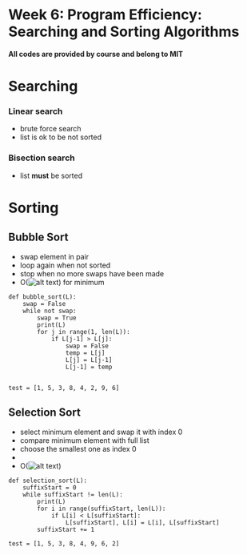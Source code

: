 # Week 6: Program Efficiency: Searching and Sorting Algorithms

**All codes are provided by course and belong to MIT**

# Searching

### Linear search

- brute force search
- list is ok to be not sorted

### Bisection search

- list **must** be sorted

# Sorting

## Bubble Sort

- swap element in pair
- loop again when not sorted
- stop when no more swaps have been made
- O(![alt text](https://latex.codecogs.com/gif.latex?n^2 'n^2')) for minimum

```
def bubble_sort(L):
    swap = False
    while not swap:
        swap = True
        print(L)
        for j in range(1, len(L)):
            if L[j-1] > L[j]:
                swap = False
                temp = L[j]
                L[j] = L[j-1]
                L[j-1] = temp


test = [1, 5, 3, 8, 4, 2, 9, 6]
```

## Selection Sort

- select minimum element and swap it with index 0
- compare minimum element with full list
- choose the smallest one as index 0
-
- O(![alt text](https://latex.codecogs.com/gif.latex?n^2 'n^2'))

```
def selection_sort(L):
    suffixStart = 0
    while suffixStart != len(L):
        print(L)
        for i in range(suffixStart, len(L)):
            if L[i] < L[suffixStart]:
                L[suffixStart], L[i] = L[i], L[suffixStart]
        suffixStart += 1

test = [1, 5, 3, 8, 4, 9, 6, 2]

```
